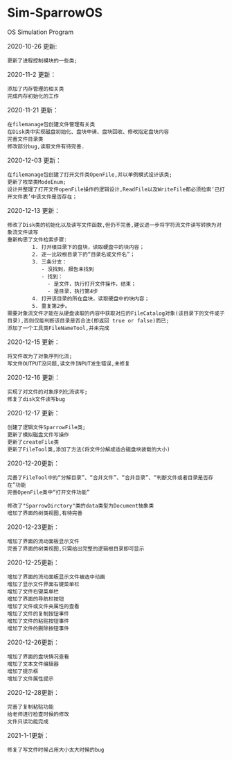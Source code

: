 # Sim-SparrowOS
OS Simulation Program

2020-10-26 更新:

    更新了进程控制模块的一些类;



2020-11-2 更新：

    添加了内存管理的相关类
    完成内存初始化的工作

2020-11-21 更新：

    在filemanage包创建文件管理有关类
    在Disk类中实现磁盘初始化、盘块申请、盘块回收、修改指定盘块内容
    完善文件目录类
    修改部分bug,读取文件有待完善.

2020-12-03 更新：

    在filemanage包创建了打开文件类OpenFile,并以单例模式设计该类;
    更新了枚举类ModeEnum;
    设计并整理了打开文件openFile操作的逻辑设计,ReadFile以及WriteFile都必须检索‘已打开文件表’中该文件是否存在；    

2020-12-13 更新：

    修改了Disk类的初始化以及读写文件函数,但仍不完善,建议进一步将字符流文件读写转换为对象流文件读写
    重新构思了文件检索步骤:
            1. 打开根目录下的盘块，读取硬盘中的块内容；
            2. 逐一比较根目录下的“目录名或文件名”；
            3. 三条分支：
               - 没找到，报告未找到
               - 找到：
                 - 是文件，执行打开文件操作，结束；
                 - 是目录，执行第4步
            4. 打开该目录的所在盘块，读取硬盘中的块内容；
            5. 重复第2步。
    需要对象流文件才能在从硬盘读取的内容中获取对应的FileCatalog对象(该目录下的文件或子目录),否则仅能判断该目录是否合法(即返回 true or false)而已;
    添加了一个工具类FileNameTool,并未完成

2020-12-15 更新：

    将文件改为了对象序列化流;
    写文件OUTPUT没问题,读文件INPUT发生错误,未修复

2020-12-16 更新：

    实现了对文件的对象序列化流读写;
    修复了disk文件读写bug    

2020-12-17 更新：

    创建了逻辑文件SparrowFile类;
    更新了模拟磁盘文件写操作
    更新了createFile类
    更新了FileTool类,添加了方法(将文件分解成适合磁盘块装载的大小)



2020-12-20更新：

    完善了FileTool中的“分解目录”、“合并文件”、“合并目录”、“判断文件或者目录是否存在”功能
    完善OpenFile类中“打开文件功能”
    
    修改了"SparrowDirctory"类的data类型为Document抽象类
    增加了界面的树类视图,有待完善

2020-12-23更新：

    增加了界面的流动面板显示文件
    完善了界面的树类视图,只需给出完整的逻辑根目录即可显示

2020-12-25更新：

    增加了界面的流动面板显示文件被选中动画
    增加了显示文件界面右键菜单栏
    增加了文件右键菜单栏
    增加了界面的导航栏按钮
    增加了文件或文件夹属性的查看
    增加了文件的复制按钮事件
    增加了文件的粘贴按钮事件
    增加了文件的删除按钮事件

2020-12-26更新：

    增加了界面的盘块情况查看
    增加了文本文件编辑器
    增加了提示框
    增加了文件属性提示     

2020-12-28更新：

    完善了复制粘贴功能
    给老师进行检查时候的修改
    文件只读功能完成

2021-1-1更新：
 
    修复了写文件时候占用大小太大时候的bug
    
